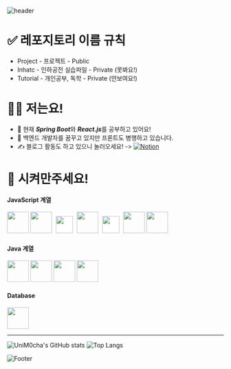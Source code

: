 ![header](https://capsule-render.vercel.app/api?type=waving&color=gradient&&customColorList=18&height=250&section=header&text=UniM0cha&fontColor=fbfbfb&animation=fadeIn)


# ✅ 레포지토리 이름 규칙
- Project - 프로젝트 - Public
- Inhatc - 인하공전 실습파일 - Private (못봐요!)
- Tutorial - 개인공부, 독학 - Private (안보여요!)

# 🙋‍♂️ 저는요!
- 🌱 현재 ***Spring Boot***와 ***React.js***를 공부하고 있어요!  
- 💭 백엔드 개발자를 꿈꾸고 있지만 프론트도 병행하고 있습니다.
- ✍️ 블로그 활동도 하고 있으니 놀러오세요! ->
<a href ="https://solstice24.notion.site/solst_ice-6dd0f0652ae143a5a0ebe79cfe320c16"><img alt="Notion" src ="https://img.shields.io/badge/Notion-white.svg?&style=flat-square&logo=Notion&logoColor=black"/></a>

# 💪 시켜만주세요!

#### JavaScript 계열
<div>
<img src="https://user-images.githubusercontent.com/77760474/191237133-e8692ae3-20e9-4809-9a34-4facfb2a1556.png" height=50>
<img src="https://user-images.githubusercontent.com/77760474/191241179-cadf0617-8133-49a8-9aa0-592b13e2cd43.png" height=50>
<img src="https://user-images.githubusercontent.com/77760474/191241162-6333ff6d-97b4-4d29-8643-2ad6edce2248.png" height=40 style="background-color: white; padding: 5px">
<img src="https://user-images.githubusercontent.com/77760474/191241157-1df916df-092d-43a3-9711-f1b605aee745.png" height=50>
<img src="https://user-images.githubusercontent.com/77760474/191241185-b7b1a74a-46b8-4875-989a-c31c13f3e6c4.png" height=40 style="background-color: white; padding: 5px">
<img src="https://user-images.githubusercontent.com/77760474/191241165-50148657-7854-4553-8829-8b7e772e8bc3.png" height=50>
<img src="https://user-images.githubusercontent.com/77760474/191241169-53a9eea4-f7f7-4263-95dd-1ab1b12cdc41.png" height=50>
</div>

#### Java 계열
<div>
<img src="https://user-images.githubusercontent.com/77760474/191241174-8bfaae04-5934-4b8e-88b3-8a15b119c666.png" height=50>
<img src="https://user-images.githubusercontent.com/77760474/191241172-66ce45ea-398a-431c-bd91-4074d4582314.png" height=50>
<img src="https://user-images.githubusercontent.com/77760474/191248558-7571ec26-5536-4fb7-86a9-200effcbd7db.png" height=50>
<img src="https://user-images.githubusercontent.com/77760474/191241163-074ac539-6a58-406e-850e-87c230231ded.png" height=50>
</div>
  
#### Database
<div>
<img src="https://user-images.githubusercontent.com/77760474/191246755-d0ee8ce6-4039-402d-bcc0-99b9cdf91dce.png" height=50>
</div>
  
<hr/>

![UniM0cha's GitHub stats](https://github-readme-stats.vercel.app/api?username=UniM0cha&show_icons=true)
![Top Langs](https://github-readme-stats.vercel.app/api/top-langs/?username=UniM0cha&layout=compact&langs_count=8)

![Footer](https://capsule-render.vercel.app/api?type=waving&color=gradient&&customColorList=18&height=250&section=footer&text=감사합니다!&fontColor=fbfbfb&animation=fadeIn&fontSize=40)



